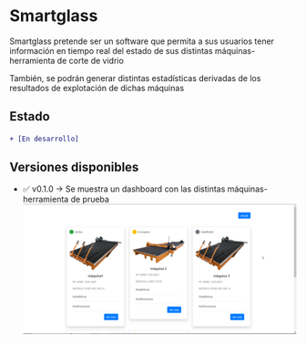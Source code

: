 # Smartglass
Smartglass pretende ser un software que permita a sus usuarios tener información en tiempo real del estado de sus
distintas máquinas-herramienta de corte de vidrio

También, se podrán generar distintas estadísticas derivadas de los resultados de explotación de dichas máquinas

## Estado
```diff
+ [En desarrollo]
```

## Versiones disponibles
- :white_check_mark: v0.1.0 -> Se muestra un dashboard con las distintas máquinas-herramienta de prueba
![v0.1.0](screenshots/v0.1.0.png)
